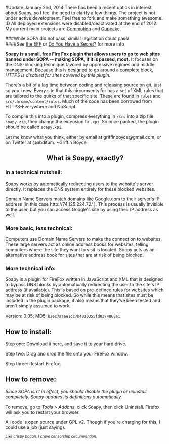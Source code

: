 #Update January 2nd, 2014
There has been a recent uptick in interest about Soapy, so I feel the need to clarify a few things.  The project is not under active development.  Feel free to fork and make something awesome! :D  All deployed extensions were disabled/deactivated at the end of 2012.  My current main projects are [Commotion](https://commotionwireless.net) and [Cupcake](http://cupcakebridge.com).

###While SOPA did not pass, similar legislation could pass!<br/>
####See <a href="http://eff.org">the EFF</a> or <a href="http://www.doyouhaveasecret.org/">Do You Have a Secret?</a> for more info

<p><b>Soapy is a small, free Fire Fox plugin that allows users to go to web sites banned under SOPA -- making SOPA, if it is passed, moot.</b> It focuses on the DNS-blocking technique favored by oppressive regimes and middle management. Because this is designed to go around a complete block, <i>HTTPS is disabled for sites covered by this plugin.</i></p>

<p>There's a bit of a lag time between coding and releasing source on git, just so you know.  Every site that this circumvents for has a set of XML rules that are tailored to the quirks of that specific site.  These are found in <code>rules</code> and <code>src/chrome/content/rules</code>.  Much of the code has been borrowed from HTTPS-Everywhere and NoScript.</p>

<p>To compile this into a plugin, compress everything in <code>/src</code> into a zip file <code>soapy.zip</code>, then change the extension to <code>.xpi</code>.  So once packed, the plugin should be called <code>soapy.xpi</code>. </p>

<p>Let me know what you think, either by email at griffinboyce@gmail.com, or on Twitter at @abditum. ~Griffin Boyce</p>

<center><h2>What is Soapy, exactly?</h2></center>

<h3>In a technical nutshell:</h3>
<p>Soapy works by automatically redirecting users to the website's server
directly. It replaces the DNS system entirely for these blocked
websites.</p>

<p>Domain Name Servers match domains like Google.com to their server's IP
address (in this case http://74.125.224.72/ ). This process is usually
invisible to the user, but you can access Google's site by using their
IP address as well.</p>

<h3>More basic, less technical:</h3>
<p>Computers use Domain Name Servers to make the connection to websites.
These large servers act as online address books for websites, telling
computers where the site they want to visit is located. Soapy acts as an
alternative address book for sites that are at risk of being blocked.</p>

<h3>More technical info:</h3>
<p>Soapy is a plugin for FireFox written in JavaScript and XML that is
designed to bypass DNS blocks by automatically redirecting the user to
the site's IP address (if available). This is based on pre-defined rules
for websites which may be at risk of being blocked. So while this means
that sites must be included in the plugin package, it also means that
they've been tested and aren't simply assumed to work.</p>

<p>Version: 0.05; MD5: <code>b2ec7aaae1cc7b4810355fd0374868e1</code></p>

<h2>How to install:</h2>
<p>Step one: Download it here, and save it to your hard drive.</p>
<p>Step two: Drag and drop the file onto your FireFox window.</p>
<p>Step three: Restart Firefox.</p>

<h2>How to remove:</h2>
<p><i>Since SOPA isn't in effect, you should disable the plugin or uninstall completely.  Soapy updates its definitions automatically.</i></p>
<p>To remove, go to <i>Tools > Addons</i>, click Soapy, then click Uninstall. Firefox will ask you to restart your browser.</p>

All code is open source under GPL v2. Though if you're charging for this, I could use a job (just saying).</p>



<p><i><small>Like crispy bacon, I crave censorship circumvention.</small></i></p>

